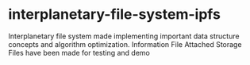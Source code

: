 # interplanetary-file-system-ipfs
Interplanetary file system made implementing important data structure concepts and algorithm optimization.
Information File Attached
Storage Files have been made for testing and demo
